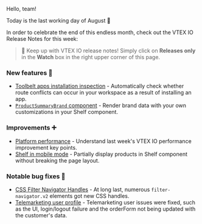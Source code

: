 Hello, team! 

Today is the last working day of August :tada: 

In order to celebrate the end of this endless month, check out the VTEX IO Release Notes for this week: 

>:bell: Keep up with VTEX IO release notes! Simply click on **Releases only** in the  **Watch** box in the right upper corner of this page.

### New features  :rocket:

-  [Toolbelt apps installation inspection](https://github.com/vtex-apps/release-notes/blob/master/docs/2019-week-34/toolbelt-apps-installation-inspection.md) - Automatically check whether route conflicts can occur in your workspace as a result of installing an app. 
- [`ProductSummaryBrand` component](https://github.com/vtex-apps/release-notes/blob/master/docs/2019-week-34/ProductSummaryBrand-component.md) - Render brand data with your own customizations in your Shelf component.

### Improvements  :heavy_plus_sign:

- [Platform performance](https://github.com/vtex-apps/release-notes/blob/master/docs/2019-week-34/platform-performance.md) - Understand last week's VTEX IO performance improvement key points. 
- [Shelf in mobile mode](https://github.com/vtex-apps/release-notes/blob/master/docs/2019-week-34/shelf-in-mobile-mode.md) - Partially display products in Shelf component without breaking the page layout. 

### Notable bug fixes  :bug:

- [CSS Filter Navigator Handles](https://github.com/vtex-apps/search-result/pull/223) -  At long last, numerous `filter-navigator.v2` elements got new CSS handles. 
- [Telemarketing user profile](https://github.com/vtex-apps/telemarketing/pull/53) - Telemarketing user issues were fixed, such as the UI, login/logout failure and the orderForm not being updated with the customer's data.
